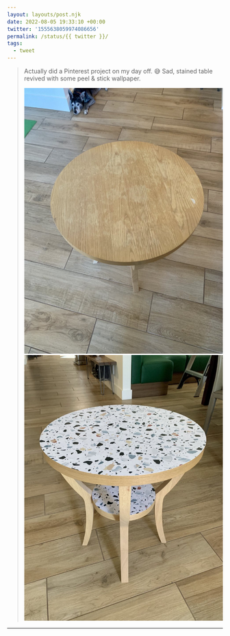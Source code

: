 ```yaml
---
layout: layouts/post.njk
date: 2022-08-05 19:33:10 +00:00
twitter: '1555638059974086656'
permalink: /status/{{ twitter }}/
tags: 
  - tweet
---
```


> Actually did a Pinterest project on my day off. 😅 Sad, stained table revived with some peel &amp; stick wallpaper. 
> 
> ![a round wood veneered side table with water and paint stains](/img/1555638059974086656-FZa7_TXUYAARatG.jpg)
> ![the side table looking less sad with the top and shelf now covered in terrazzo wallpaper](/img/1555638059974086656-FZa8BgrVQAEHGuL.jpg)

---
